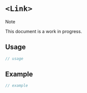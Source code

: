 # `<Link>` <Badge type="tip" text="component" />

> [!NOTE]
> This document is a work in progress.

## Usage

```ts
// usage
```

## Example

```ts
// example
```

